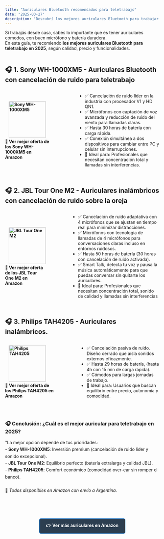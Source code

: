 ```yaml
---
title: "Auriculares Bluetooth recomendados para teletrabajo"
date: "2025-03-27"
description: "Descubrí los mejores auriculares Bluetooth para trabajar desde casa con comodidad y buena calidad de sonido."
---
```


Si trabajás desde casa, sabés lo importante que es tener auriculares cómodos, con buen micrófono y batería duradera.  
En esta guía, te recomiendo **los mejores auriculares Bluetooth para teletrabajo en 2025**, según calidad, precio y funcionalidades.  
<br>

## 🎧 1. **Sony WH-1000XM5** - Auriculares Bluetooth con cancelación de ruido para teletrabajo

<div style="display: flex; align-items: center; gap: 80px;">  
  <div>
    <a href="https://amzn.to/4lbNTxJ" style="margin-left: auto; text-decoration: none; padding: 8px 12px; border-radius: 5px; font-weight: bold;">
    <img src="https://m.media-amazon.com/images/I/61qmRVWOoML._AC_SL1500_.jpg" alt="Sony WH-1000XM5" width="120" height="120">
    <br>
    🛒 Ver mejor oferta de los Sony WH-1000XM5 en Amazon
    </a>
  </div>
  <div>
    <ul>
        <li>✅ Cancelación de ruido líder en la industria con procesador V1 y HD QN1.</li>  
        <li>✅ Micrófonos con captación de voz avanzada y reducción de ruido del viento para llamadas claras.</li>  
        <li>✅ Hasta 30 horas de batería con carga rápida.</li>  
        <li>✅ Conexión simultánea a dos dispositivos para cambiar entre PC y celular sin interrupciones.</li>
        <li>🎯 Ideal para: Profesionales que necesitan concentración total y llamadas sin interferencias.</li>
    </ul>
  </div>
</div>

<br>

## 🎧 2. **JBL Tour One M2** - Auriculares inalámbricos con cancelación de ruido sobre la oreja 

<div style="display: flex; align-items: center; gap: 80px;"> 
<div>
    <a href="https://amzn.to/3FNFBf3" style="margin-left: auto; text-decoration: none; padding: 8px 12px; border-radius: 5px; font-weight: bold;">
    <img src="https://m.media-amazon.com/images/I/61rJmoiiYHL._AC_SL1500_.jpg" alt="JBL Tour One M2" width="120" height="120">
    <br>
    🛒 Ver mejor oferta de los JBL Tour One M2 en Amazon
    </a>
  </div> 
  <div>
    <ul>
        <li>✅ Cancelación de ruido adaptativa con 4 micrófonos que se ajustan en tiempo real para minimizar distracciones.</li>  
        <li>✅ Micrófonos con tecnología de llamadas de 4 micrófonos para conversaciones claras incluso en entornos ruidosos.  </li>  
        <li>✅ Hasta 50 horas de batería (30 horas con cancelación de ruido activada).</li>  
        <li>✅ Smart Talk, detecta tu voz y pausa la música automáticamente para que puedas conversar sin quitarte los auriculares. </li> 
        <li>🎯 Ideal para: Profesionales que necesitan concentración total, sonido de calidad y llamadas sin interferencias</li>
    </ul>
 </div>
</div>

<br>

## 🎧 3. **Philips TAH4205** - Auriculares inalámbricos. 

<div style="display: flex; align-items: center; gap: 80px;">  
<div>
    <a href="https://amzn.to/4hZJwml" style="margin-left: auto; text-decoration: none; padding: 8px 12px; border-radius: 5px; font-weight: bold;">
    <img src="https://m.media-amazon.com/images/I/71NbN9Xjz2L._AC_SY879_.jpg" alt="Philips TAH4205" width="120" height="120">
    <br>
    🛒 Ver mejor oferta de los Philips TAH4205 en Amazon
    </a>
  </div> 
  <div>
    <ul>
        <li>✅ Cancelación pasiva de ruido. Diseño cerrado que aísla sonidos externos eficazmente. </li>  
        <li>✅ Hasta 29 horas de batería, (hasta 4h con 15 min de carga rápida). </li>  
        <li>✅ Cómodos para largas jornadas de trabajo.  </li>  
        <li>🎯 Ideal para: Usuarios que buscan equilibrio entre precio, autonomía y comodidad.</li>
    </ul>
 </div>
</div>
<br><br>

  
<h3 style="margin-bottom: 15px;">🎧 Conclusión: ¿Cuál es el mejor auricular para teletrabajo en 2025?</h3>

<p style="margin-bottom: 20px; line-height: 1.6;">
"La mejor opción depende de tus prioridades:<br>
- <strong>Sony WH-1000XM5</strong>: Inversión premium (cancelación de ruido líder y sonido excepcional).<br>
- <strong>JBL Tour One M2</strong>: Equilibrio perfecto (batería extralarga y calidad JBL).<br>
- <strong>Philips TAH4205</strong>: Comfort económico (comodidad over-ear sin romper el banco).<br><br>
📌 <em>Todos disponibles en Amazon con envío a Argentina.</em>
</p>

<br><br>

<div style="text-align: center; margin: 25px 0;">
  <a href="https://amzn.to/4iZ0y5K" style="background: #2C3E50; color: white; padding: 12px 22px; border-radius: 6px; font-weight: bold; text-decoration: none; border: 1px solid #1E90FF; transition: all 0.3s ease; display: inline-block;"
     onmouseover="this.style.backgroundColor='#1E3A8A'; this.style.transform='translateY(-2px)';" 
     onmouseout="this.style.backgroundColor='#2C3E50'; this.style.transform='translateY(0)';">
    👉 Ver más auriculares en Amazon
  </a>
</div>


